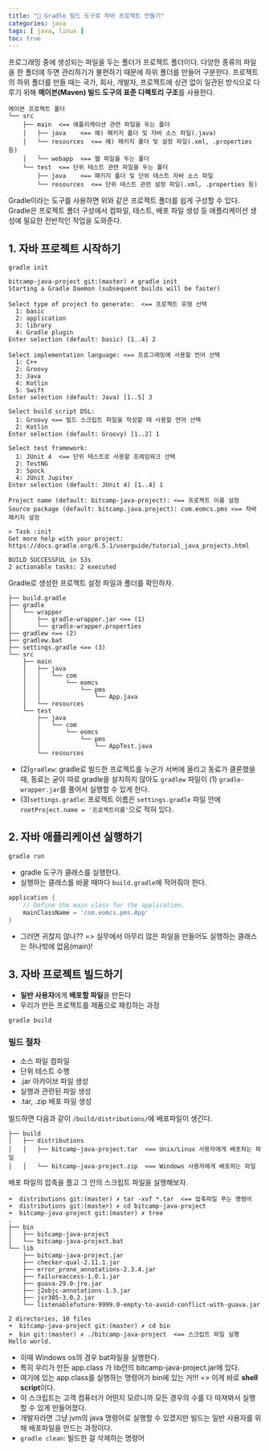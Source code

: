 ```yaml
---
title: "🍵 Gradle 빌드 도구로 자바 프로젝트 만들기"
categories: java
tags: [ java, linux ]
toc: true
---
```


프로그래밍 중에 생성되는 파일을 두는 폴더가 프로젝트 폴더이다. 다양한 종류의 파일을 한 폴더에 두면 관리하기가 불편하기 때문에 하위 폴더를 만들어 구분한다. 프로젝트의 하위 폴더를 만들 때는 국가, 회사, 개발자, 프로젝트에 상관 없이 일관된 방식으로 다루기 위해 **메이븐(Maven) 빌드 도구의 표준 디렉토리 구조**를 사용한다.

```
메이븐 프로젝트 폴더
└── src
    ├── main  <== 애플리케이션 관련 파일을 두는 폴더
    │   ├── java    <== 예) 패키지 폴더 및 자바 소스 파일(.java)
    │   └── resources  <== 예) 패키지 폴더 및 설정 파일(.xml, .properties 등)
    │   └── webapp  <== 웹 파일을 두는 폴더
    └── test  <== 단위 테스트 관련 파일을 두는 폴더
        ├── java    <== 패키지 폴더 및 단위 테스트 자바 소스 파일
        └── resources  <== 단위 테스트 관련 설정 파일(.xml, .properties 등)
```

Gradle이라는 도구를 사용하면 위와 같은 프로젝트 폴더를 쉽게 구성할 수 있다. Gradle은 프로젝트 폴더 구성에서 컴파일, 테스트, 배포 파일 생성 등 애플리케이션 생성에 필요한 전반적인 작업을 도와준다.


## 1. 자바 프로젝트 시작하기
`gradle init` 

```console
bitcamp-java-project git:(master) ✗ gradle init
Starting a Gradle Daemon (subsequent builds will be faster)

Select type of project to generate:  <== 프로젝트 유형 선택
  1: basic
  2: application
  3: library
  4: Gradle plugin
Enter selection (default: basic) [1..4] 2

Select implementation language: <== 프로그래밍에 사용할 언어 선택
  1: C++
  2: Groovy
  3: Java
  4: Kotlin
  5: Swift
Enter selection (default: Java) [1..5] 3

Select build script DSL:
  1: Groovy <== 빌드 스크립트 파일을 작성할 때 사용할 언어 선택
  2: Kotlin
Enter selection (default: Groovy) [1..2] 1

Select test framework:
  1: JUnit 4  <== 단위 테스트로 사용할 프레임워크 선택
  2: TestNG
  3: Spock
  4: JUnit Jupiter
Enter selection (default: JUnit 4) [1..4] 1

Project name (default: bitcamp-java-project): <== 프로젝트 이름 설정
Source package (default: bitcamp.java.project): com.eomcs.pms <== 자바 패키지 설정

> Task :init
Get more help with your project: https://docs.gradle.org/6.5.1/userguide/tutorial_java_projects.html

BUILD SUCCESSFUL in 53s
2 actionable tasks: 2 executed
```

Gradle로 생성한 프로젝트 설정 파일과 폴더를 확인하자.

```
├── build.gradle
├── gradle
│   └── wrapper
│       ├── gradle-wrapper.jar <== (1)
│       └── gradle-wrapper.properties
├── gradlew <== (2)
├── gradlew.bat
├── settings.gradle <== (3)
└── src
    ├── main
    │   ├── java
    │   │   └── com
    │   │       └── eomcs
    │   │           └── pms
    │   │               └── App.java
    │   └── resources
    └── test
        ├── java
        │   └── com
        │       └── eomcs
        │           └── pms
        │               └── AppTest.java
        └── resources

```
- (2)`gradlew`: gradle로 빌드한 프로젝트를 누군가 서버에 올리고 동료가 클론했을 때, 동료는 굳이 따로 gradle을 설치하지 않아도 `gradlew` 파일이 (1) `gradle-wrapper.jar`를 풀어서 실행할 수 있게 한다.
- (3)`settings.gradle`: 프로젝트 이름은 `settings.gradle` 파일 안에 `rootProject.name = '프로젝트이름'`으로 적혀 있다.

## 2. 자바 애플리케이션 실행하기

`gradle run`

- gradle 도구가 클래스를 실행한다. 
- 실행하는 클래스를 바꿀 때마다 `build.gradle`에 적어줘야 한다.

```gradle
application {
    // Define the main class for the application.
    mainClassName = 'com.eomcs.pms.App'
}
```

- 그러면 귀찮지 않나?? => 실무에서 아무리 많은 파일을 만들어도 실행하는 클래스는 하나밖에 없음(main)!

## 3. 자바 프로젝트 빌드하기

- **일반 사용자**에게 **배포할 파일**을 만든다
- 우리가 만든 프로젝트를 제품으로 패킹하는 과정


`gradle build`

### 빌드 절차
- 소스 파일 컴파일
- 단위 테스트 수행
- .jar 아카이브 파일 생성
- 실행과 관련된 파일 생성
- .tar, .zip  배포 파일 생성

빌드하면 다음과 같이 `/build/distributions/`에 배포파일이 생긴다.

```
├── build
│   ├── distributions
│   │   ├── bitcamp-java-project.tar  <== Unix/Linux 사용자에게 배포하는 파일
│   │   └── bitcamp-java-project.zip  <== Windows 사용자에게 배포하는 파일
```

배포 파일의 압축을 플고 그 안의 스크립트 파일을 실행해보자.

```console
➜  distributions git:(master) ✗ tar -xvf *.tar  <== 압축파일 푸는 명령어 
➜  distributions git:(master) ✗ cd bitcamp-java-project 
➜  bitcamp-java-project git:(master) ✗ tree
.
├── bin
│   ├── bitcamp-java-project
│   └── bitcamp-java-project.bat
└── lib
    ├── bitcamp-java-project.jar
    ├── checker-qual-2.11.1.jar
    ├── error_prone_annotations-2.3.4.jar
    ├── failureaccess-1.0.1.jar
    ├── guava-29.0-jre.jar
    ├── j2objc-annotations-1.3.jar
    ├── jsr305-3.0.2.jar
    └── listenablefuture-9999.0-empty-to-avoid-conflict-with-guava.jar

2 directories, 10 files
➜  bitcamp-java-project git:(master) ✗ cd bin 
➜  bin git:(master) ✗ ./bitcamp-java-project  <== 스크립트 파일 실행
Hello world.
```
- 이때 Windows os의 경우 bat파일을 실행한다. 
- 특히 우리가 만든 app.class 가 lib안의 bitcamp-java-project.jar에 있다.
- 여기에 있는 app.class를 실행하는 명령어가 bin에 있는 거!!! => 이게 바로 **shell script**이다.
- 이 스크립트는 고객 컴퓨터가 어떤지 모르니까 모든 경우의 수를 다 따져봐서 실행할 수 있게 만들어졌다.
- 개발자라면 그냥 jvm의 java 명령어로 실행할 수 있겠지만 빌드는 일반 사용자를 위해 배포파일을 만드는 과정이다.
- `gradle clean`: 빌드한 걸 삭제하는 명령어